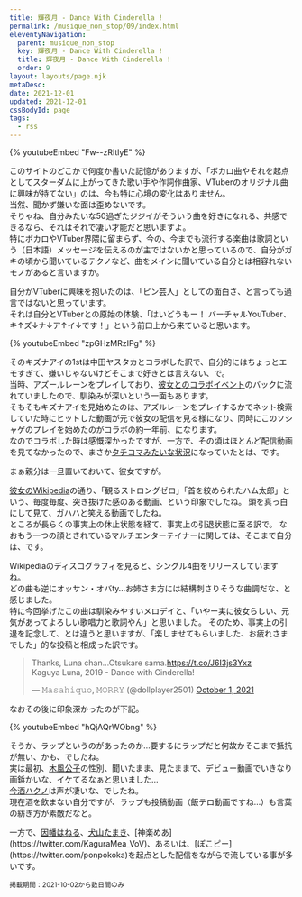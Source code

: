 ```yaml
---
title: 輝夜月 - Dance With Cinderella !
permalink: /musique_non_stop/09/index.html
eleventyNavigation:
  parent: musique_non_stop
  key: 輝夜月 - Dance With Cinderella !
  title: 輝夜月 - Dance With Cinderella !
  order: 9
layout: layouts/page.njk
metaDesc:
date: 2021-12-01
updated: 2021-12-01
cssBodyId: page
tags:
  - rss
---
```


{% youtubeEmbed "Fw--zRltlyE" %}

このサイトのどこかで何度か書いた記憶がありますが、「ボカロ曲やそれを起点としてスターダムに上がってきた歌い手や作詞作曲家、VTuberのオリジナル曲に興味が持てない」のは、今も特に心境の変化はありません。  
当然、聞かず嫌いな面は歪めないです。  
そりゃね、自分みたいな50過ぎたジジイがそういう曲を好きになれる、共感できるなら、それはそれで凄い才能だと思いますよ。  
特にボカロやVTuber界隈に留まらず、今の、今までも流行する楽曲は歌詞という（日本語）メッセージを伝えるのが主ではないかと思っているので、自分がガキの頃から聞いているテクノなど、曲をメインに聞いている自分とは相容れないモノがあると言いますか。

自分がVTuberに興味を抱いたのは、「ピン芸人」としての面白さ、と言っても過言ではないと思っています。  
それは自分とVTuberとの原始の体験、「はいどうもー！ バーチャルYouTuber、キ↑ズ↓ナ↓ア↑イ↓です！」という前口上から来ていると思います。

{% youtubeEmbed "zpGHzMRzIPg" %}

そのキズナアイの1stは中田ヤスタカとコラボした訳で、自分的にはちょっとエモすぎて、嫌いじゃないけどそこまで好きとは言えない、で。  
当時、アズールレーンをプレイしており、[彼女とのコラボイベント](https://azurlane.wikiru.jp/index.php?%A5%A4%A5%D9%A5%F3%A5%C874_%B2%BE%C1%DB%B7%D2%A4%B2%A4%B7%B6%A6%BB%FE%C0%AD)のバックに流れていましたので、馴染みが深いという一面もあります。  
そもそもキズナアイを見始めたのは、アズルレーンをプレイするかでネット検索していた時にヒットした動画が元で彼女の配信を見る様になり、同時にこのソシャゲのプレイを始めたのがコラボの約一年前、になります。  
なのでコラボした時は感慨深かったですが、一方で、その頃はほとんど配信動画を見てなかったので、まさか[タチコマみたいな状況](https://kai-you.net/article/66810)になっていたとは、です。

まぁ親分は一旦置いておいて、彼女ですが。

[彼女のWikipedia](https://ja.wikipedia.org/wiki/%E8%BC%9D%E5%A4%9C%E6%9C%88)の通り、「観るストロングゼロ」「首を絞められたハム太郎」という、毎度毎度、突き抜けた感のある動画、という印象でしたね。
頭を真っ白にして見て、ガハハと笑える動画でしたね。  
ところが長らくの事実上の休止状態を経て、事実上の引退状態に至る訳で。
なおもう一つの顔とされているマルチエンターテイナーに関しては、そこまで自分は、です。

Wikipediaのディスコグラフィを見ると、シングル4曲をリリースしていますね。  
どの曲も逆にオッサン・オバty…お姉さま方には結構刺さりそうな曲調だな、と感じました。  
特に今回挙げたこの曲は馴染みやすいメロデイと、「いやー実に彼女らしい、元気があってよろしい歌唱力と歌詞やん」と思いました。
そのため、事実上の引退を記念して、とは違うと思いますが、「楽しませてもらいました、お疲れさまでした」的な投稿と相成った訳です。

<blockquote class="twitter-tweet" data-conversation="none"><p lang="et" dir="ltr">Thanks, Luna chan...Otsukare sama.<a href="https://t.co/J6I3js3Yxz">https://t.co/J6I3js3Yxz</a><br>Kaguya Luna, 2019 - Dance with Cinderella!</p>&mdash; 𝙼𝚊𝚜𝚊𝚑𝚒𝚚𝚞𝚘, 𝙼𝙾𝚁𝚁𝚈 (@dollplayer2501) <a href="https://twitter.com/dollplayer2501/status/1444003931550478342?ref_src=twsrc%5Etfw">October 1, 2021</a></blockquote> <script async src="https://platform.twitter.com/widgets.js" charset="utf-8"></script>

なおその後に印象深かったのが下記。

{% youtubeEmbed "hQjAQrWObng" %}

そうか、ラップというのがあったのか…要するにラップだと何故かそこまで抵抗が無い、かも、でしたね。  
実は最初、[木風公子](https://twitter.com/kikaze_kimiko)の性別、聞いたまま、見たままで、デビュー動画でいきなり画鋲かいな、イケてるなぁと思いました…  
[今酒ハクノ](https://twitter.com/hakuno_imasaka)は声が凄いな、でしたね。  
現在酒を飲まない自分ですが、ラップも投稿動画（飯テロ動画ですね…）も言葉の紡ぎ方が素敵だなと。

一方で、[因幡はねる](https://twitter.com/Haneru_Inaba)、[犬山たまき](https://twitter.com/norioo_)、[神楽めあ](https://twitter.com/KaguraMea_VoV)、あるいは、[ぽこピー](https://twitter.com/ponpokoka)を起点とした配信をながらで流している事が多いです。

<small>掲載期間：2021-10-02から数日間のみ</small>
